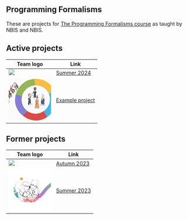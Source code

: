 ## Programming Formalisms

These are projects for [The Programming Formalisms course](https://github.com/UPPMAX/programming_formalisms) as taught by NBIS and NBIS.

## Active projects

Team logo                                                            |Link
---------------------------------------------------------------------|---------------------------------------------------------------------------------------------------
![](programming_formalisms_student_team_summer_2024_logo_116x116.png)|[Summer 2024](https://github.com/programming-formalisms/programming_formalisms_project_summer_2024)
![](programming_formalisms_teacher_team_logo_116x116.png)            |[Example project](https://github.com/programming-formalisms/programming_formalisms_example_project)

## Former projects

Team logo                                                            |Link
---------------------------------------------------------------------|---------------------------------------------------------------------------------------------------
![](https://github.com/UPPMAX/programming_formalisms/blob/main/images/programming_formalisms_student_team_autumn_2023_logo_116x116.png)|[Autumn 2023](https://github.com/programming-formalisms/programming_formalisms_project_autumn_2023)
![](programming_formalisms_student_team_summer_2023_logo_116x116.png)|[Summer 2023](https://github.com/programming-formalisms/programming_formalisms_project_summer_2023)
